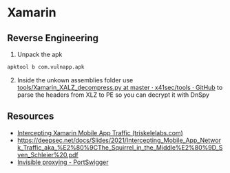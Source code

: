 # Xamarin

## Reverse Engineering
1. Unpack the apk
```bash
apktool b com.vulnapp.apk
```
2. Inside the unkown assemblies folder use [tools/Xamarin_XALZ_decompress.py at master · x41sec/tools · GitHub](https://github.com/x41sec/tools/blob/master/Mobile/Xamarin/Xamarin_XALZ_decompress.py) to parse the headers from XLZ to PE so you can decrypt it with DnSpy

## Resources
- [Intercepting Xamarin Mobile App Traffic (triskelelabs.com)](https://www.triskelelabs.com/blog/intercepting-xamarin-mobile-app-traffic-2)
- https://deepsec.net/docs/Slides/2021/Intercepting_Mobile_App_Network_Traffic_aka_%E2%80%9CThe_Squirrel_in_the_Middle%E2%80%9D_Sven_Schleier%20.pdf
- [Invisible proxying - PortSwigger](https://portswigger.net/burp/documentation/desktop/tools/proxy/invisible)
